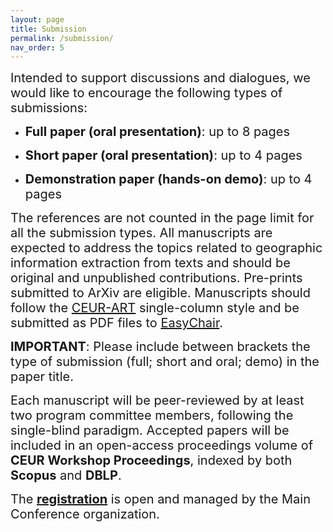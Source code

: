 ```yaml
---
layout: page
title: Submission
permalink: /submission/
nav_order: 5
---
```


 <span style="font-size:20px;"> Intended to support discussions and dialogues, we would like to encourage the following types of submissions:

* <span style="font-size:20px;">**Full paper (oral presentation)**: up to 8 pages
 
* <span style="font-size:20px;">**Short paper (oral presentation)**: up to 4 pages

* <span style="font-size:20px;">**Demonstration paper (hands-on demo)**: up to 4 pages 

<span style="font-size:20px;"> The references are not counted in the page limit for all the submission types. All manuscripts are expected to address the topics related to geographic information extraction from texts and should be original and unpublished contributions. Pre-prints submitted to ArXiv are eligible. Manuscripts should follow the [CEUR-ART](https://ceurws.wordpress.com/2020/03/31/ceurws-publishes-ceurart-paper-style/) single-column style and be submitted as PDF files to [EasyChair](https://easychair.org/conferences/?conf=geoext2024).
 
<span style="font-size:20px;"> **IMPORTANT**: Please include between brackets the type of submission (full; short and oral; demo) in the paper title.
 
<span style="font-size:20px;"> Each manuscript will be peer-reviewed by at least two program committee members, following the single-blind paradigm. Accepted papers will be included in an open-access proceedings volume of **CEUR Workshop Proceedings**, indexed by both **Scopus** and **DBLP**.

 <span style="font-size:20px;">  The [**registration**](https://www.ecir2024.org/registration/) is open and managed by the Main Conference organization.
